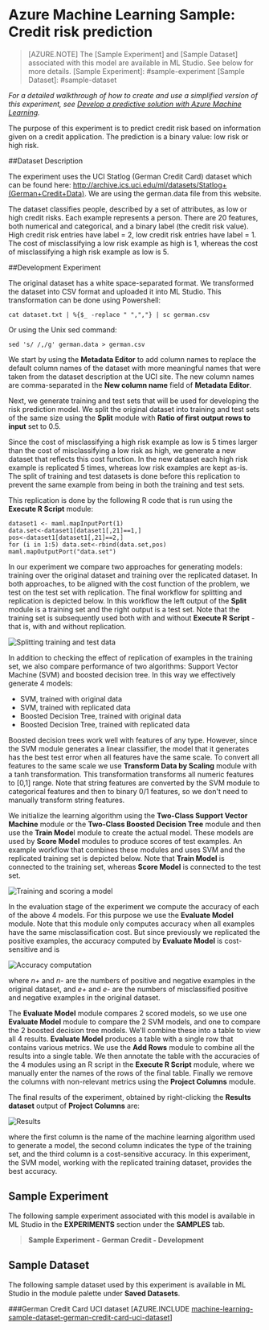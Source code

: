 <properties title="Azure Machine Learning Sample: Credit risk prediction" pageTitle="Machine Learning Sample: Credit risk prediction | Azure" description="A sample Azure Machine Learning experiment to develop a binary classification model that predicts if an applicant is a low credit risk or a high credit risk." metaKeywords="" services="machine-learning" solutions="" documentationCenter="" authors="garye" manager="paulettm" editor="cgronlun"  videoId="" scriptId="" />

<tags ms.service="machine-learning" ms.workload="data-services" ms.tgt_pltfrm="na" ms.devlang="na" ms.topic="article" ms.date="10/23/2014" ms.author="garye" />


# Azure Machine Learning Sample: Credit risk prediction 

>[AZURE.NOTE]
>The [Sample Experiment] and [Sample Dataset] associated with this model are available in ML Studio. See below for more details.
[Sample Experiment]: #sample-experiment
[Sample Dataset]: #sample-dataset

*For a detailed walkthrough of how to create and use a simplified version of this experiment, see [Develop a predictive solution with Azure Machine Learning](http://azure.microsoft.com/en-us/documentation/articles/machine-learning-walkthrough-develop-predictive-solution/).*

The purpose of this experiment is to predict credit risk based on information given on a credit application. The prediction is a binary value: low risk or high risk. 


<!-- Removed until the Training and Scoring parts are fixed
This example is divided into 3 sample experiments:

- Development Experiment – for experimenting with different models
- Training Experiment – to train the one chosen model
- Scoring Experiment – to set up a web service using the trained model
-->

##Dataset Description

The experiment uses the UCI Statlog (German Credit Card) dataset which can be found here: 
<a href="http://archive.ics.uci.edu/ml/datasets/Statlog+(German+Credit+Data)">http://archive.ics.uci.edu/ml/datasets/Statlog+(German+Credit+Data)</a>. 
We are using the german.data file from this website.

The dataset classifies people, described by a set of attributes, as low or high credit risks. Each example represents a person. There are 20 features, both numerical and categorical, and a binary label (the credit risk value). High credit risk entries have label = 2, low credit risk entries have label = 1. The cost of misclassifying a low risk example as high is 1, whereas the cost of misclassifying a high risk example as low is 5.

##Development Experiment

The original dataset has a white space-separated format. We transformed the dataset into CSV format and uploaded it into ML Studio. This transformation can be done using Powershell: 

	cat dataset.txt | %{$_ -replace " ",","} | sc german.csv

Or using the Unix sed command:

	sed 's/ /,/g' german.data > german.csv

We start by using the **Metadata Editor** to add column names to replace the default column names of the dataset with more meaningful names that were taken from the dataset description at the UCI site. The new column names are comma-separated in the **New column name** field of **Metadata Editor**.

Next, we generate training and test sets that will be used for developing the risk prediction model. We split the original dataset into training and test sets of the same size using the **Split** module with **Ratio of first output rows to input** set to 0.5.
 
Since the cost of misclassifying a high risk example as low is 5 times larger than the cost of misclassifying a low risk as high, we generate a new dataset that reflects this cost function. In the new dataset each high risk example is replicated 5 times, whereas low risk examples are kept as-is. The split of training and test datasets is done before this replication to prevent the same example from being in both the training and test sets. 

This replication is done by the following R code that is run using the **Execute R Script** module:

	dataset1 <- maml.mapInputPort(1)
	data.set<-dataset1[dataset1[,21]==1,]
	pos<-dataset1[dataset1[,21]==2,]
	for (i in 1:5) data.set<-rbind(data.set,pos)
	maml.mapOutputPort("data.set")

In our experiment we compare two approaches for generating models: training over the original dataset and training over the replicated dataset. In both approaches, to be aligned with the cost function of the problem, we test on the test set with replication. The final workflow for splitting and replication is depicted below. In this workflow the left output of the **Split** module is a training set and the right output is a test set. Note that the training set is subsequently used both with and without **Execute R Script** - that is, with and without replication.

![Splitting training and test data][screen1]
 
In addition to checking the effect of replication of examples in the training set, we also compare performance of two algorithms: Support Vector Machine (SVM) and boosted decision tree. In this way we effectively generate 4 models:

- SVM, trained with original data
- SVM, trained with replicated data
- Boosted Decision Tree, trained with original data
- Boosted Decision Tree, trained with replicated data

Boosted decision trees work well with features of any type. However, since the SVM module generates a linear classifier, the model that it generates has the best test error when all features have the same scale. To convert all features to the same scale we use **Transform Data by Scaling** module with a tanh transformation. This transformation transforms all numeric features to [0,1] range. Note that string features are converted by the SVM module to categorical features and then to binary 0/1 features, so we don't need to manually transform string features. 

We initialize the learning algorithm using the **Two-Class Support Vector Machine** module or the **Two-Class Boosted Decision Tree** module and then use the **Train Mode**l module to create the actual model. These models are used by **Score Model** modules to produce scores of test examples. An example workflow that combines these modules and uses SVM and the replicated training set is depicted below. Note that **Train Model** is connected to the training set, whereas **Score Model** is connected to the test set.

![Training and scoring a model][screen2]

In the evaluation stage of the experiment we compute the accuracy of each of the above 4 models. For this purpose we use the **Evaluate Model** module. Note that this module only computes accuracy when all examples have the same misclassification cost. But since previously we replicated the positive examples, the accuracy computed by **Evaluate Model** is cost-sensitive and is 

![Accuracy computation][formula]

where *n+* and *n-* are the numbers of positive and negative examples in the original dataset, and *e+* and *e-* are the numbers of misclassified positive and negative examples in the original dataset.

The **Evaluate Model** module compares 2 scored models, so we use one **Evaluate Model** module to compare the 2 SVM models, and one to compare the 2 boosted decision tree models. We'll combine these into a table to view all 4 results. **Evaluate Model** produces a table with a single row that contains various metrics. We use the **Add Rows** module to combine all the results into a single table. We then annotate the table with the accuracies of the 4 modules using an R script in the **Execute R Script** module, where we manually enter the names of the rows of the final table. Finally we remove the columns with non-relevant metrics using the **Project Columns** module. 

The final results of the experiment, obtained by right-clicking the **Results dataset** output of **Project Columns** are:

![Results][results] 

where the first column is the name of the machine learning algorithm used to generate a model, the second column indicates the type of the training set, and the third column is a cost-sensitive accuracy. In this experiment, the SVM model, working with the replicated training dataset, provides the best accuracy.

<!-- Removed until the Training and Scoring parts are fixed
##Training Experiment

The sample training experiment is a simplified version of the larger experiment using just the chosen SVM training model. 

Notice that unlike the development experiment, in the training experiment we chose to load the dataset from Azure blob storage using the **Reader** module. Having the dataset stored in Azure is very common when it is generated by other programs. By reading the dataset directly from Azure we skip the step of manually uploading the dataset into ML Studio. The parameters of the **Reader** module are shown below. In this example, the storage account name is “datascience” and the dataset file “german.csv” is placed in container “sampleexperiments”. The account key is an access key of an Azure storage account. This key can be retrieved from your account in the Azure management portal.

![Azure storage parameters][screen3] 

##Scoring Experiment

The purpose of the sample scoring experiment is to set up a REST API web service that will score test examples. The trained model in this experiment (“Credit Risk model”) was created from the training experiment by right-clicking the Train Model module and selecting **Save as Trained Model**. In this scoring experiment we load test examples, normalize them, and perform scoring using this saved trained model. 

After running this experiment and verifying that it generates the right scores we prepare to publish it as a web service by defining the service input and output. We define the web service input as the input port to the **Transform Data By Scaling** module by right-clicking the port and selecting **Set as Publish Input**. The web service output is set to the output of the **Score Model** module by right-clicking the output of **Score Model** and selecting **Set as Publish Output**. 

After setting up the service input and output we need to rerun the experiment and then click **Publish Web Service**. This publishes the web service to the staging environment and takes us to the ML Studio **WEB SERVICES** page. Here we can configure and test the service with sample data.

When the service is ready to go live, go to the **CONFIGURATION** tab on the **WEB SERVICES** page and click **READY FOR PRODUCTION?**. A request will be sent to the IT administrator for Machine Learning who can promote the service to the production environment.

![Web service ready for production][screen4] 
-->

## Sample Experiment

The following sample experiment associated with this model is available in ML Studio in the **EXPERIMENTS** section under the **SAMPLES** tab.

> **Sample Experiment - German Credit - Development**


## Sample Dataset

The following sample dataset used by this experiment is available in ML Studio in the module palette under **Saved Datasets**.

###German Credit Card UCI dataset
[AZURE.INCLUDE [machine-learning-sample-dataset-german-credit-card-uci-dataset](../includes/machine-learning-sample-dataset-german-credit-card-uci-dataset.md)]



[screen1]:./media/machine-learning-sample-credit-risk-prediction/screen1.jpg
[screen2]:./media/machine-learning-sample-credit-risk-prediction/screen2.jpg
[formula]:./media/machine-learning-sample-credit-risk-prediction/formula.jpg
[results]:./media/machine-learning-sample-credit-risk-prediction/results.jpg
[screen3]:./media/machine-learning-sample-credit-risk-prediction/screen3.jpg
[screen4]:./media/machine-learning-sample-credit-risk-prediction/screen4.jpg
